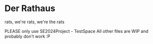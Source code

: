 # Der Rathaus
 rats, we're rats, we're the rats
 
PLEASE only use SE2024Project - TestSpace
All other files are WIP and probably don't work :P
